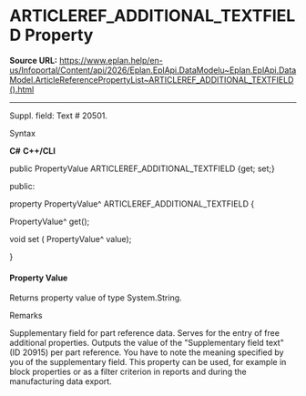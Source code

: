 # ARTICLEREF_ADDITIONAL_TEXTFIELD Property

**Source URL:** https://www.eplan.help/en-us/Infoportal/Content/api/2026/Eplan.EplApi.DataModelu~Eplan.EplApi.DataModel.ArticleReferencePropertyList~ARTICLEREF_ADDITIONAL_TEXTFIELD().html

---

Suppl. field: Text # 20501.

Syntax

**C#**
**C++/CLI**


public PropertyValue ARTICLEREF_ADDITIONAL_TEXTFIELD {get; set;}

public:

property PropertyValue^ ARTICLEREF_ADDITIONAL_TEXTFIELD {

   PropertyValue^ get();

   void set (    PropertyValue^ value);

}


#### Property Value

Returns property value of type System.String.

Remarks

Supplementary field for part reference data. Serves for the entry of free additional properties. Outputs the value of the "Supplementary field text" (ID 20915) per part reference. You have to note the meaning specified by you of the supplementary field. This property can be used, for example in block properties or as a filter criterion in reports and during the manufacturing data export.
